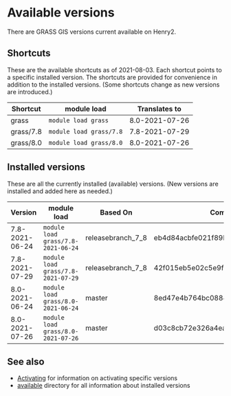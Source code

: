 # Available versions

There are GRASS GIS versions current available on Henry2.

## Shortcuts

These are the available shortcuts as of 2021-08-03. Each shortcut points to a specific installed version.
The shortcuts are provided for convenience in addition to the installed versions.
(Some shortcuts change as new versions are introduced.)

| Shortcut  | module load             | Translates to  |
|-----------|-------------------------|----------------|
| grass     | `module load grass`     | 8.0-2021-07-26 |
| grass/7.8 | `module load grass/7.8` | 7.8-2021-07-29 |
| grass/8.0 | `module load grass/8.0` | 8.0-2021-07-26 |

## Installed versions

These are all the currently installed (available) versions. (New versions are installed and added here as needed.)

| Version | module load | Based On | Commit Hash (ID) |
| --- | --- | --- | --- |
| 7.8-2021-06-24 | `module load grass/7.8-2021-06-24` | releasebranch_7_8 | eb4d84acbfe021f89bdee2895fd96ab974f8563f |
| 7.8-2021-07-29 | `module load grass/7.8-2021-07-29` | releasebranch_7_8 | 42f015eb5e02c5e9f6d828dbe15a3120e8ad60d9 |
| 8.0-2021-06-24 | `module load grass/8.0-2021-06-24` | master | 8ed47e4b764bc0884de57b5c5bc68118155f815b |
| 8.0-2021-07-26 | `module load grass/8.0-2021-07-26` | master | d03c8cb72e326a4ea421596b778304f7eafd4bea |

## See also

- [Activating](activating.md) for information on activating specific versions
- [available](../available) directory for all information about installed versions
